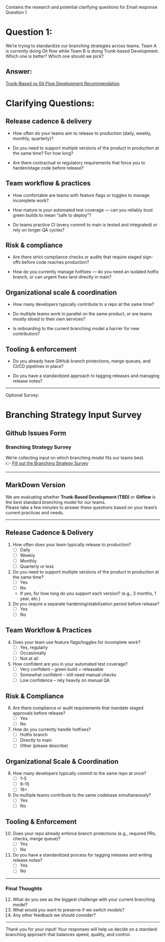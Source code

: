 Contains the research and potential clarifying questions for Email response Question 1

# Question 1:
We’re trying to standardize our branching strategies across teams. Team A is currently doing Git flow while Team B is doing Trunk-based Development. Which one is better? Which one should we pick?

## Answer:
[Trunk-Based vs Git Flow Development Recommendation](Trunk_Response.md)

# Clarifying Questions:

## Release cadence & delivery

- How often do your teams aim to release to production (daily, weekly, monthly, quarterly)?

- Do you need to support multiple versions of the product in production at the same time? For how long?

- Are there contractual or regulatory requirements that force you to harden/stage code before release?

## Team workflow & practices

- How comfortable are teams with feature flags or toggles to manage incomplete work?

- How mature is your automated test coverage — can you reliably trust green builds to mean “safe to deploy”?

- Do teams practice CI (every commit to main is tested and integrated) or rely on longer QA cycles?

## Risk & compliance

- Are there strict compliance checks or audits that require staged sign-offs before code reaches production?

- How do you currently manage hotfixes — do you need an isolated hotfix branch, or can urgent fixes land directly in main?

## Organizational scale & coordination

- How many developers typically contribute to a repo at the same time?

- Do multiple teams work in parallel on the same product, or are teams mostly siloed to their own services?

- Is onboarding to the current branching model a barrier for new contributors?

## Tooling & enforcement

- Do you already have GitHub branch protections, merge queues, and CI/CD pipelines in place?

- Do you have a standardized approach to tagging releases and managing release notes?

---

Optional Survey:

# Branching Strategy Input Survey

## Github Issues Form

### Branching Strategy Survey

We’re collecting input on which branching model fits our teams best.  
👉 [Fill out the Branching Strategy Survey](https://github.com/jywebs/GitHub_interview/issues/new?template=branching-survey.yml)

--- 
## MarkDown Version
We are evaluating whether **Trunk-Based Development (TBD)** or **Gitflow** is the best standard branching model for our teams.  
Please take a few minutes to answer these questions based on your team’s current practices and needs.

---

## Release Cadence & Delivery
1. How often does your team typically release to production?
   - [ ] Daily
   - [ ] Weekly
   - [ ] Monthly
   - [ ] Quarterly or less
2. Do you need to support multiple versions of the product in production at the same time?
   - [ ] Yes  
   - [ ] No  
   - If yes, for how long do you support each version? (e.g., 3 months, 1 year, etc.)
3. Do you require a separate hardening/stabilization period before release?  
   - [ ] Yes  
   - [ ] No  

## Team Workflow & Practices
4. Does your team use feature flags/toggles for incomplete work?  
   - [ ] Yes, regularly  
   - [ ] Occasionally  
   - [ ] Not at all  
5. How confident are you in your automated test coverage?  
   - [ ] Very confident – green build = releasable  
   - [ ] Somewhat confident – still need manual checks  
   - [ ] Low confidence – rely heavily on manual QA  

## Risk & Compliance
6. Are there compliance or audit requirements that mandate staged approvals before release?  
   - [ ] Yes  
   - [ ] No  
7. How do you currently handle hotfixes?
   - [ ] Hotfix branch
   - [ ] Directly to main
   - [ ] Other (please describe)

## Organizational Scale & Coordination
8. How many developers typically commit to the same repo at once?  
   - [ ] 1–5  
   - [ ] 6–15  
   - [ ] 16+  
9. Do multiple teams contribute to the same codebase simultaneously?  
   - [ ] Yes  
   - [ ] No  

## Tooling & Enforcement
10. Does your repo already enforce branch protections (e.g., required PRs, checks, merge queue)?  
    - [ ] Yes  
    - [ ] No  
11. Do you have a standardized process for tagging releases and writing release notes?  
    - [ ] Yes  
    - [ ] No  

---

### Final Thoughts
12. What do you see as the biggest challenge with your current branching model?  
13. What would you want to preserve if we switch models?  
14. Any other feedback we should consider?

---

Thank you for your input! Your responses will help us decide on a standard branching approach that balances speed, quality, and control.
